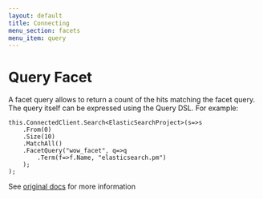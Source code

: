 ```yaml
---
layout: default
title: Connecting
menu_section: facets
menu_item: query
---
```



# Query Facet

A facet query allows to return a count of the hits matching the facet query. The query itself can be expressed using the Query DSL. For example:


	this.ConnectedClient.Search<ElasticSearchProject>(s=>s
		.From(0)
		.Size(10)
		.MatchAll()
		.FacetQuery("wow_facet", q=>q
			.Term(f=>f.Name, "elasticsearch.pm")
		);
	);

See [original docs](http://www.elasticsearch.org/guide/reference/api/search/facets/query-facet.html) for more information

